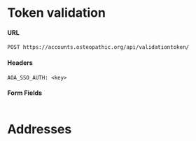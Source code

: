 # Token validation

#### URL
```
POST https://accounts.osteopathic.org/api/validationtoken/
```

#### Headers
```
AOA_SSO_AUTH: <key>
```

#### Form Fields
```
```



# Addresses

